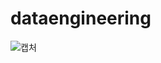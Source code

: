 # dataengineering
![캡처](https://user-images.githubusercontent.com/80251442/143733719-0d343f75-674d-400e-9ab7-e535decf1b10.PNG)
